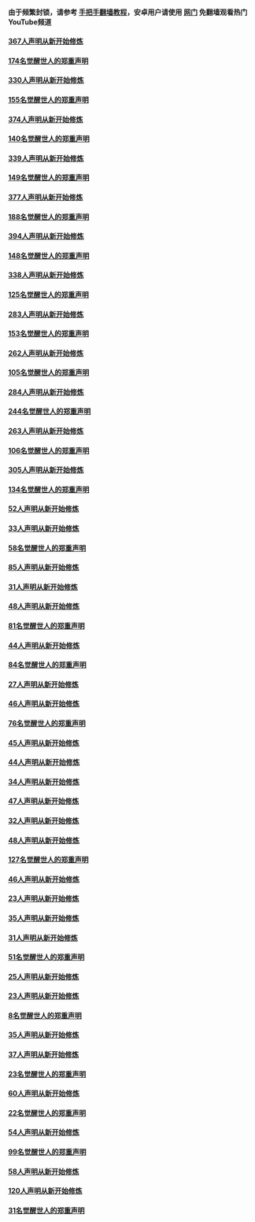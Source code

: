 #### 由于频繁封锁，请参考 [手把手翻墙教程](https://github.com/gfw-breaker/guides/wiki/)，安卓用户请使用 [网门](https://github.com/gfw-breaker/nogfw/blob/master/dl.md?t=06031700) 免翻墙观看热门YouTube频道 

#### [367人声明从新开始修炼](../pages/91/426421.md?t=06031700) 

#### [174名觉醒世人的郑重声明](../pages/91/426420.md?t=06031700) 

#### [330人声明从新开始修炼](../pages/91/426139.md?t=06031700) 

#### [155名觉醒世人的郑重声明](../pages/91/426138.md?t=06031700) 

#### [374人声明从新开始修炼](../pages/91/425811.md?t=06031700) 

#### [140名觉醒世人的郑重声明](../pages/91/425810.md?t=06031700) 

#### [339人声明从新开始修炼](../pages/91/425690.md?t=06031700) 

#### [149名觉醒世人的郑重声明](../pages/91/425689.md?t=06031700) 

#### [377人声明从新开始修炼](../pages/91/424867.md?t=06031700) 

#### [188名觉醒世人的郑重声明](../pages/91/424866.md?t=06031700) 

#### [394人声明从新开始修炼](../pages/91/423914.md?t=06031700) 

#### [148名觉醒世人的郑重声明](../pages/91/423913.md?t=06031700) 

#### [338人声明从新开始修炼](../pages/91/423540.md?t=06031700) 

#### [125名觉醒世人的郑重声明](../pages/91/423539.md?t=06031700) 

#### [283人声明从新开始修炼](../pages/91/423296.md?t=06031700) 

#### [153名觉醒世人的郑重声明](../pages/91/423295.md?t=06031700) 

#### [262人声明从新开始修炼](../pages/91/423004.md?t=06031700) 

#### [105名觉醒世人的郑重声明](../pages/91/423003.md?t=06031700) 

#### [284人声明从新开始修炼](../pages/91/422707.md?t=06031700) 

#### [244名觉醒世人的郑重声明](../pages/91/422706.md?t=06031700) 

#### [263人声明从新开始修炼](../pages/91/422553.md?t=06031700) 

#### [106名觉醒世人的郑重声明](../pages/91/422552.md?t=06031700) 

#### [305人声明从新开始修炼](../pages/91/422153.md?t=06031700) 

#### [134名觉醒世人的郑重声明](../pages/91/422152.md?t=06031700) 

#### [52人声明从新开始修炼](../pages/91/421846.md?t=06031700) 

#### [33人声明从新开始修炼](../pages/91/421804.md?t=06031700) 

#### [58名觉醒世人的郑重声明](../pages/91/421845.md?t=06031700) 

#### [85人声明从新开始修炼](../pages/91/421769.md?t=06031700) 

#### [31人声明从新开始修炼](../pages/91/421763.md?t=06031700) 

#### [48人声明从新开始修炼](../pages/91/421605.md?t=06031700) 

#### [81名觉醒世人的郑重声明](../pages/91/421656.md?t=06031700) 

#### [44人声明从新开始修炼](../pages/91/421544.md?t=06031700) 

#### [84名觉醒世人的郑重声明](../pages/91/421543.md?t=06031700) 

#### [27人声明从新开始修炼](../pages/91/421465.md?t=06031700) 

#### [46人声明从新开始修炼](../pages/91/421454.md?t=06031700) 

#### [76名觉醒世人的郑重声明](../pages/91/421453.md?t=06031700) 

#### [45人声明从新开始修炼](../pages/91/421452.md?t=06031700) 

#### [44人声明从新开始修炼](../pages/91/421422.md?t=06031700) 

#### [34人声明从新开始修炼](../pages/91/421322.md?t=06031700) 

#### [47人声明从新开始修炼](../pages/91/421264.md?t=06031700) 

#### [32人声明从新开始修炼](../pages/91/421225.md?t=06031700) 

#### [48人声明从新开始修炼](../pages/91/421202.md?t=06031700) 

#### [127名觉醒世人的郑重声明](../pages/91/421224.md?t=06031700) 

#### [46人声明从新开始修炼](../pages/91/421203.md?t=06031700) 

#### [23人声明从新开始修炼](../pages/91/421138.md?t=06031700) 

#### [35人声明从新开始修炼](../pages/91/421122.md?t=06031700) 

#### [31人声明从新开始修炼](../pages/91/421081.md?t=06031700) 

#### [51名觉醒世人的郑重声明](../pages/91/421080.md?t=06031700) 

#### [25人声明从新开始修炼](../pages/91/421020.md?t=06031700) 

#### [23人声明从新开始修炼](../pages/91/420884.md?t=06031700) 

#### [8名觉醒世人的郑重声明](../pages/91/420883.md?t=06031700) 

#### [35人声明从新开始修炼](../pages/91/420809.md?t=06031700) 

#### [37人声明从新开始修炼](../pages/91/420766.md?t=06031700) 

#### [23名觉醒世人的郑重声明](../pages/91/420765.md?t=06031700) 

#### [60人声明从新开始修炼](../pages/91/420727.md?t=06031700) 

#### [22名觉醒世人的郑重声明](../pages/91/420726.md?t=06031700) 

#### [54人声明从新开始修炼](../pages/91/420529.md?t=06031700) 

#### [99名觉醒世人的郑重声明](../pages/91/420528.md?t=06031700) 

#### [58人声明从新开始修炼](../pages/91/420198.md?t=06031700) 

#### [120人声明从新开始修炼](../pages/91/420141.md?t=06031700) 

#### [31名觉醒世人的郑重声明](../pages/91/420197.md?t=06031700) 

